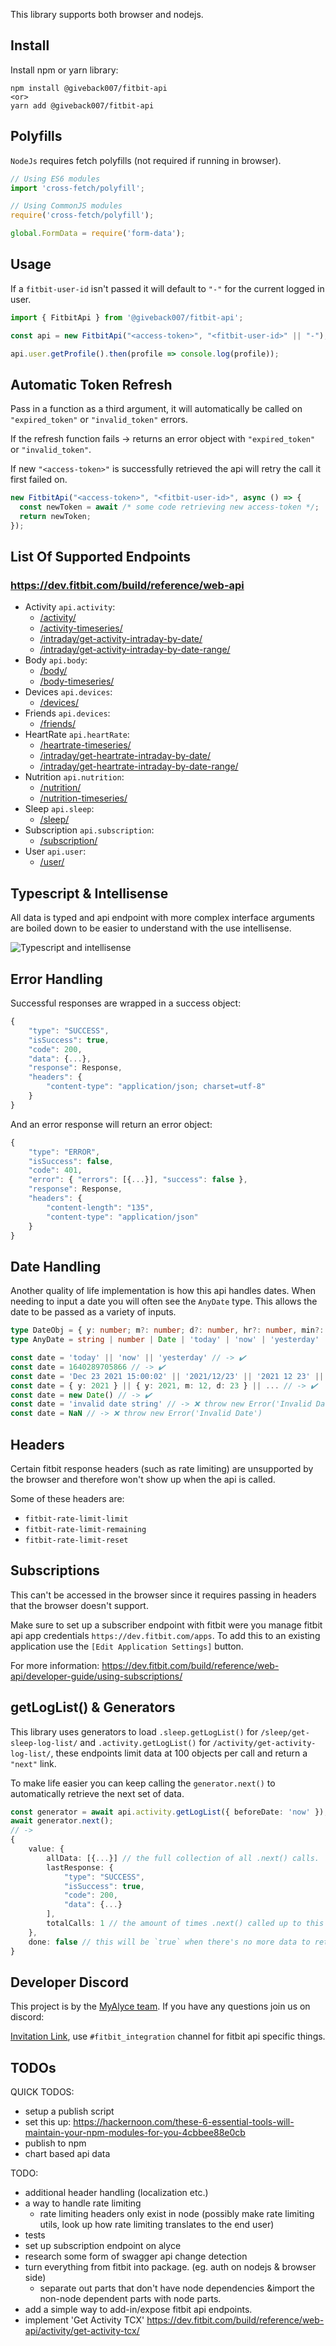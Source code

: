 This library supports both browser and nodejs.

## Install

Install npm or yarn library:

```
npm install @giveback007/fitbit-api
<or>
yarn add @giveback007/fitbit-api
```

## Polyfills
`NodeJs` requires fetch polyfills (not required if running in browser).

```typescript
// Using ES6 modules
import 'cross-fetch/polyfill';

// Using CommonJS modules
require('cross-fetch/polyfill');

global.FormData = require('form-data');
```

## Usage
If a `fitbit-user-id` isn't passed it will default to `"-"` for the current logged in user.

```typescript
import { FitbitApi } from '@giveback007/fitbit-api';

const api = new FitbitApi("<access-token>", "<fitbit-user-id>" || "-");

api.user.getProfile().then(profile => console.log(profile));
```

## Automatic Token Refresh
Pass in a function as a third argument, it will automatically be called on `"expired_token"` or `"invalid_token"` errors.

If the refresh function fails -> returns an error object with `"expired_token"` or `"invalid_token"`.

If new `"<access-token>"` is successfully retrieved the api will retry the call it first failed on.

```typescript
new FitbitApi("<access-token>", "<fitbit-user-id>", async () => {
  const newToken = await /* some code retrieving new access-token */;
  return newToken;
});
```

## List Of Supported Endpoints
### https://dev.fitbit.com/build/reference/web-api
* Activity `api.activity`:
  - [/activity/](https://dev.fitbit.com/build/reference/web-api/activity/)
  - [/activity-timeseries/](dev.fitbit.com/build/reference/web-api/)
  - [/intraday/get-activity-intraday-by-date/](https://dev.fitbit.com/build/reference/web-api/intraday/get-activity-intraday-by-date/)
  - [/intraday/get-activity-intraday-by-date-range/](https://dev.fitbit.com/build/reference/web-api/intraday/get-activity-intraday-by-date-range/)
* Body `api.body`: 
  - [/body/](https://dev.fitbit.com/build/reference/web-api/body/)
  - [/body-timeseries/](https://dev.fitbit.com/build/reference/web-api/body-timeseries/)
* Devices `api.devices`: 
  - [/devices/](https://dev.fitbit.com/build/reference/web-api/devices/)
* Friends `api.devices`: 
  - [/friends/](https://dev.fitbit.com/build/reference/web-api/friends/)
* HeartRate `api.heartRate`: 
  - [/heartrate-timeseries/](https://dev.fitbit.com/build/reference/web-api/heartrate-timeseries/)
  - [/intraday/get-heartrate-intraday-by-date/](https://dev.fitbit.com/build/reference/web-api/intraday/get-heartrate-intraday-by-date/)
  - [/intraday/get-heartrate-intraday-by-date-range/](https://dev.fitbit.com/build/reference/web-api/intraday/get-heartrate-intraday-by-date-range/)
* Nutrition `api.nutrition`: 
  - [/nutrition/](https://dev.fitbit.com/build/reference/web-api/nutrition/)
  - [/nutrition-timeseries/](https://dev.fitbit.com/build/reference/web-api/nutrition-timeseries/)
* Sleep `api.sleep`:
  - [/sleep/](https://dev.fitbit.com/build/reference/web-api/sleep/)
* Subscription `api.subscription`:
  - [/subscription/](https://dev.fitbit.com/build/reference/web-api/subscription/)
* User `api.user`: 
  - [/user/](https://dev.fitbit.com/build/reference/web-api/user/)

## Typescript & Intellisense
All data is typed and api endpoint with more complex interface arguments are boiled down to be easier to understand with the use intellisense.

![Typescript and intellisense](https://github.com/MyAlyce/fitbit-api/blob/main/public/intellisense.gif)

## Error Handling
Successful responses are wrapped in a success object:
```typescript
{
    "type": "SUCCESS",
    "isSuccess": true,
    "code": 200,
    "data": {...},
    "response": Response,
    "headers": {
        "content-type": "application/json; charset=utf-8"
    }
}
```

And an error response will return an error object:
```typescript
{
    "type": "ERROR",
    "isSuccess": false,
    "code": 401,
    "error": { "errors": [{...}], "success": false },
    "response": Response,
    "headers": {
        "content-length": "135",
        "content-type": "application/json"
    }
}
```

## Date Handling
Another quality of life implementation is how this api handles dates. When needing to input a date you will often see the `AnyDate` type. This allows the date to be passed as a variety of inputs. 

```typescript
type DateObj = { y: number; m?: number; d?: number, hr?: number, min?: number, sec?: number, ms?: number };
type AnyDate = string | number | Date | 'today' | 'now' | 'yesterday' | DateObj;

const date = 'today' || 'now' || 'yesterday' // -> ✔️
const date = 1640289705866 // -> ✔️
const date = 'Dec 23 2021 15:00:02' || '2021/12/23' || '2021 12 23' || ... // -> ✔️
const date = { y: 2021 } || { y: 2021, m: 12, d: 23 } || ... // -> ✔️
const date = new Date() // -> ✔️
const date = 'invalid date string' // -> ❌ throw new Error('Invalid Date')
const date = NaN // -> ❌ throw new Error('Invalid Date')
```

## Headers
Certain fitbit response headers (such as rate limiting) are unsupported by the browser and therefore won't show up when the api is called.

Some of these headers are:
* `fitbit-rate-limit-limit`
* `fitbit-rate-limit-remaining`
* `fitbit-rate-limit-reset`

## Subscriptions
This can't be accessed in the browser since it requires passing in headers that the browser doesn't support.

Make sure to set up a subscriber endpoint with fitbit were you manage fitbit api app credentials `https://dev.fitbit.com/apps`. To add this to an existing application use the `[Edit Application Settings]` button.

For more information: https://dev.fitbit.com/build/reference/web-api/developer-guide/using-subscriptions/

## getLogList() & Generators
This library uses generators to load `.sleep.getLogList()` for `/sleep/get-sleep-log-list/` and `.activity.getLogList()` for `/activity/get-activity-log-list/`, these endpoints limit data at 100 objects per call and return a `"next"` link.

To make life easier you can keep calling the `generator.next()` to automatically retrieve the next set of data. 

```typescript
const generator = await api.activity.getLogList({ beforeDate: 'now' });
await generator.next();
// ->
{
    value: {
        allData: [{...}] // the full collection of all .next() calls.
        lastResponse: {
            "type": "SUCCESS",
            "isSuccess": true,
            "code": 200,
            "data": {...}
        ],
        totalCalls: 1 // the amount of times .next() called up to this obj.
    },
    done: false // this will be `true` when there's no more data to retrieve.
}
```

## Developer Discord
This project is by the [MyAlyce team](https://github.com/myalyce). If you have any questions join us on discord:

[Invitation Link](https://discord.gg/bbA8Nfd7de), use `#fitbit_integration` channel for fitbit api specific things.

## TODOs
QUICK TODOS:
* setup a publish script
* set this up:
  https://hackernoon.com/these-6-essential-tools-will-maintain-your-npm-modules-for-you-4cbbee88e0cb
* publish to npm
* chart based api data

TODO:
* additional header handling (localization etc.)
* a way to handle rate limiting
  - rate limiting headers only exist in node (possibly make rate limiting utils, look up how rate limiting translates to the end user)
* tests
* set up subscription endpoint on alyce
* research some form of swagger api change detection
* turn everything from fitbit into package. (eg. auth on nodejs & browser side)
  - separate out parts that don't have node dependencies &import the non-node dependent parts with node parts.
* add a simple way to add-in/expose fitbit api endpoints. 
* implement 'Get Activity TCX' https://dev.fitbit.com/build/reference/web-api/activity/get-activity-tcx/
